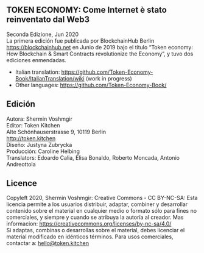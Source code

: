 ## TOKEN ECONOMY: Come Internet è stato reinventato dal Web3

Seconda Edizione, Jun 2020 <br>
La primera edición fue publicada por BlockchainHub Berlin https://blockchainhub.net en Junio de 2019 bajo el título “Token economy: How Blockchain & Smart Contracts revolutionize the Economy”, y tuvo dos ediciones enmendadas.<br>

* Italian translation: https://github.com/Token-Economy-Book/ItalianTranslation/wiki (work in progress)
* Other languages: https://github.com/Token-Economy-Book/

## Edición
Autora: Shermin Voshmgir <br>
Editor: Token Kitchen  <br>
Alte Schönhauserstrasse 9, 10119 Berlin  <br>
http://token.kitchen <br>
Diseño: Justyna Zubrycka  <br>
Producción: Caroline Helbing <br>
Translators: Edoardo Calia, Elisa Bonaldo, Roberto Moncada, Antonio Andreottola

## Licence
Copyleft 2020, Shermin Voshmgir: Creative Commons - CC BY-NC-SA: Esta licencia permite a los usuarios distribuir, adaptar, combiner y desarrollar contenido sobre el material en cualquier medio o formato sólo para fines no comerciales, y siempre y cuando se atribuya la autoría al creador. 
Mas informacion: https://creativecommons.org/licenses/by-nc-sa/4.0/ <br>
Si adaptas, combinas o desarrollas sobre el material, debes licenciar el material modificado en idénticos términos. Para usos comerciales, contactar a: hello@token.kitchen

